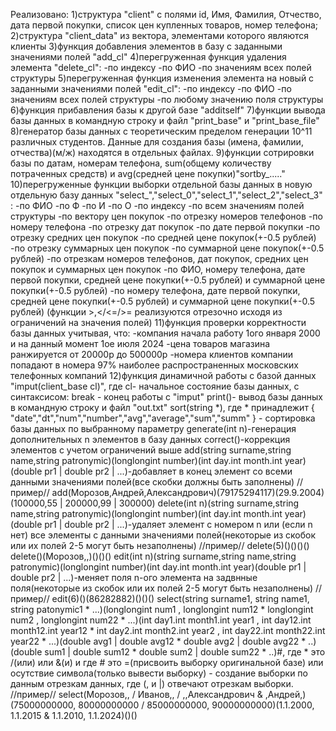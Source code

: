 Реализовано:
1)структура "client" с полями id, Имя, Фамилия, Отчество, дата первой покупки, список цен купленных товаров, номер телефона;
2)структура "client_data" из вектора, элементами которого являются клиенты
3)функция добавления элементов в базу с заданными значениями полей "add_cl"
4)перегруженная функция удаления элемента "delete_cl":
-по индексу 
-по ФИО
-по значениям всех полей структуры
5)перегруженная функция изменения элемента на новый с заданными значениями полей "edit_cl":
-по индексу 
-по ФИО
-по значениям всех полей структуры
-по любому значению поля структуры
6)функция прибавления базы к другой базе "additself"
7)функции вывода базы данных в командную строку и файл "print_base" и "print_base_file"
8)генератор базы данных с теоретическим пределом генерации 10^11 различных студентов. Данные для создания базы (имена, фамилии, отчества)(м/ж) находятся в отдельных файлах.
9)функции сотрировки базы по датам, номерам телефона, sum(общему количеству потраченных средств) и avg(средней цене покупки)"sortby_....."
10)перегруженные функции выборки отдельной базы данных в новую отдельную базу данных "select_","select_0","select_1","select_2","select_3" :
-по ФИО
-по Ф
-по И
-по О
-по индексу
-по всем значениям полей структуры
-по вектору цен покупок
-по отрезку номеров телефонов
-по номеру телефона
-по отрезку дат покупок
-по дате первой покупки
-по отрезку средних цен покупок
-по средней цене покупок(+-0.5 рублей)
-по отрезку суммарных цен покупок
-по суммарной цене покупок(+-0.5 рублей)
-по отрезкам номеров телефонов, дат покупок, средних цен покупок и суммарных цен покупок
-по ФИО, номеру телефона, дате первой покупки, средней цене покупки(+-0.5 рублей) и суммарной цене покупки(+-0.5 рублей)
-по номеру телефона, дате первой покупки, средней цене покупки(+-0.5 рублей) и суммарной цене покупки(+-0.5 рублей)
(функции >,</<=/>= реализуются отрезочно исходя из ограничений на значения полей)
11)функция проверки корректности базы данных учитывая, что:
-компания начала работу 1ого января 2000 и на данный момент 1ое июля 2024
-цена товаров магазина ранжируется от 20000р до 500000р
-номера клиентов компании попадают в номера 97% наиболее распространенных московских телефонных компаний
12)функция динамичной работы с базой данных "imput(client_base cl)", где cl- начальное состояние базы данных, c синтаксисом:
break - конец работы с "imput"
print()- вывод базы данных в командную строку и файл "out.txt"
sort(string *), где * принадлежит { "date","dt","num","number","avg","average","sum","summ" } - сортировка базы данных по выбранному параметру
generate(int n)-генерация дополнительных n элементов в базу данных
correct()-коррекция элементов с учетом ограничений выше
add(string surname,string name,string patronymic)(longlongint number)(int day.int month.int year)(double pr1 | double pr2 | ...)-добавляет в конец элемент со всеми данными значениями полей(все скобки должны быть заполнены) 
//пример// add(Морозов,Андрей,Александрович)(79175294117)(29.9.2004)(100000,55 | 200000,99 | 300000)
delete(int n)(string surname,string name,string patronymic)(longlongint number)(int day.int month.int year)(double pr1 | double pr2 | ...)-удаляет элемент с номером n или (если n нет) все элементы с данными значениями полей(некоторые из скобок или их полей 2-5 могут быть незаполнены)
//пример// delete(5)()()()() delete()(Морозов,,)()()()
edit(int n)(string surname,string name,string patronymic)(longlongint number)(int day.int month.int year)(double pr1 | double pr2 | ...)-меняет поля n-ого элемента на задвнные поля(некоторые из скобок или их полей 2-5 могут быть незаполнены) 
//пример// edit(6)()(86282882)()()()
select(string surname1, string name1, string patonymic1 * ...)(longlongint num1 , longlongint num12 * longlongint num2 , longlongint num22 * ...)(int day1.int month1.int year1 , int day12.int month12.int year12 * int day2.int month2.int year2 , int day22.int month22.int year22 * ...)(double avg1 | double avg12 * double avg2 | double avg22 * ..)(double sum1 | double sum12 * double sum2 | double sum22 * ..)#, где * это /(или) или &(и) и где # это =(присвоить выборку оригинальной базе)  или осутствие символа(только вывести выборку) - создание выборки по данным отрезкам данных, где (, и |) отвечают отрезкам выборки.  
//пример// select(Морозов,, / Иванов,, / ,,Александрович & ,Андрей,)(75000000000, 80000000000 / 85000000000, 90000000000)(1.1.2000, 1.1.2015 & 1.1.2010, 1.1.2024)()()
